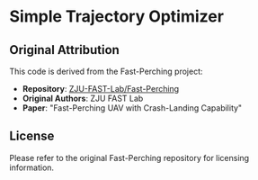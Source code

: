 # Simple Trajectory Optimizer

## Original Attribution

This code is derived from the Fast-Perching project:
- **Repository**: [ZJU-FAST-Lab/Fast-Perching](https://github.com/ZJU-FAST-Lab/Fast-Perching)
- **Original Authors**: ZJU FAST Lab
- **Paper**: "Fast-Perching UAV with Crash-Landing Capability"

## License

Please refer to the original Fast-Perching repository for licensing information.
